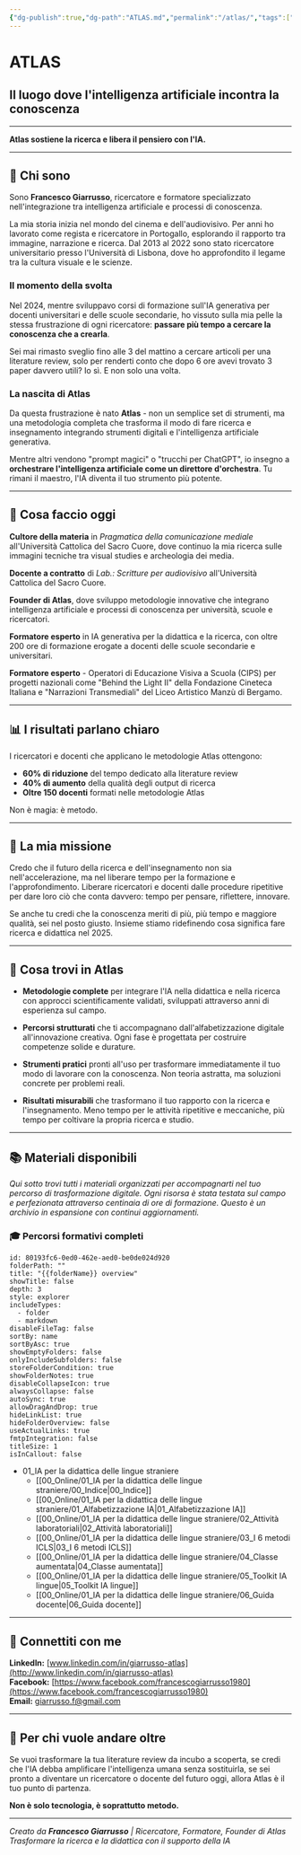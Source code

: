 ```yaml
---
{"dg-publish":true,"dg-path":"ATLAS.md","permalink":"/atlas/","tags":["gardenEntry"]}
---
```


# ATLAS

## Il luogo dove l'intelligenza artificiale incontra la conoscenza

---

**Atlas sostiene la ricerca e libera il pensiero con l'IA.**

---

## 👋 **Chi sono**

Sono **Francesco Giarrusso**, ricercatore e formatore specializzato nell'integrazione tra intelligenza artificiale e processi di conoscenza.

La mia storia inizia nel mondo del cinema e dell'audiovisivo. Per anni ho lavorato come regista e ricercatore in Portogallo, esplorando il rapporto tra immagine, narrazione e ricerca. Dal 2013 al 2022 sono stato ricercatore universitario presso l'Università di Lisbona, dove ho approfondito il legame tra la cultura visuale e le scienze.

### **Il momento della svolta**

Nel 2024, mentre sviluppavo corsi di formazione sull'IA generativa per docenti universitari e delle scuole secondarie, ho vissuto sulla mia pelle la stessa frustrazione di ogni ricercatore: **passare più tempo a cercare la conoscenza che a crearla**.

Sei mai rimasto sveglio fino alle 3 del mattino a cercare articoli per una literature review, solo per renderti conto che dopo 6 ore avevi trovato 3 paper davvero utili? Io sì. E non solo una volta.

### **La nascita di Atlas**

Da questa frustrazione è nato **Atlas** - non un semplice set di strumenti, ma una metodologia completa che trasforma il modo di fare ricerca e insegnamento integrando strumenti digitali e l'intelligenza artificiale generativa.

Mentre altri vendono "prompt magici" o "trucchi per ChatGPT", io insegno a **orchestrare l'intelligenza artificiale come un direttore d'orchestra**. Tu rimani il maestro, l'IA diventa il tuo strumento più potente.

---

## 🎯 **Cosa faccio oggi**

**Cultore della materia** in *Pragmatica della comunicazione mediale* all'Università Cattolica del Sacro Cuore, dove continuo la mia ricerca sulle immagini tecniche tra visual studies e archeologia dei media.

**Docente a contratto** di *Lab.: Scritture per audiovisivo* all'Università Cattolica del Sacro Cuore.

**Founder di Atlas**, dove sviluppo metodologie innovative che integrano intelligenza artificiale e processi di conoscenza per università, scuole e ricercatori.

**Formatore esperto** in IA generativa per la didattica e la ricerca, con oltre 200 ore di formazione erogate a docenti delle scuole secondarie e universitari.

**Formatore esperto** - Operatori di Educazione Visiva a Scuola (CIPS) per progetti nazionali come "Behind the Light II" della Fondazione Cineteca Italiana e "Narrazioni Transmediali" del Liceo Artistico Manzù di Bergamo.

---

## 📊 **I risultati parlano chiaro**

I ricercatori e docenti che applicano le metodologie Atlas ottengono:

- **60% di riduzione** del tempo dedicato alla literature review
- **40% di aumento** della qualità degli output di ricerca
- **Oltre 150 docenti** formati nelle metodologie Atlas

Non è magia: è metodo.

---

## 🚀 **La mia missione**

Credo che il futuro della ricerca e dell'insegnamento non sia nell'accelerazione, ma nel liberare tempo per la formazione e l'approfondimento. Liberare ricercatori e docenti dalle procedure ripetitive per dare loro ciò che conta davvero: tempo per pensare, riflettere, innovare.

Se anche tu credi che la conoscenza meriti di più, più tempo e maggiore qualità, sei nel posto giusto. Insieme stiamo ridefinendo cosa significa fare ricerca e didattica nel 2025.

---

## 🎯 **Cosa trovi in Atlas**

- **Metodologie complete** per integrare l'IA nella didattica e nella ricerca con approcci scientificamente validati, sviluppati attraverso anni di esperienza sul campo.

- **Percorsi strutturati** che ti accompagnano dall'alfabetizzazione digitale all'innovazione creativa. Ogni fase è progettata per costruire competenze solide e durature.

- **Strumenti pratici** pronti all'uso per trasformare immediatamente il tuo modo di lavorare con la conoscenza. Non teoria astratta, ma soluzioni concrete per problemi reali.

- **Risultati misurabili** che trasformano il tuo rapporto con la ricerca e l'insegnamento. Meno tempo per le attività ripetitive e meccaniche, più tempo per coltivare la propria ricerca e studio.

---

## 📚 **Materiali disponibili**

*Qui sotto trovi tutti i materiali organizzati per accompagnarti nel tuo percorso di trasformazione digitale. Ogni risorsa è stata testata sul campo e perfezionata attraverso centinaia di ore di formazione. Questo è un archivio in espansione con continui aggiornamenti.*

### 🎓 Percorsi formativi completi
```folder-overview
id: 80193fc6-0ed0-462e-aed0-be0de024d920
folderPath: ""
title: "{{folderName}} overview"
showTitle: false
depth: 3
style: explorer
includeTypes:
  - folder
  - markdown
disableFileTag: false
sortBy: name
sortByAsc: true
showEmptyFolders: false
onlyIncludeSubfolders: false
storeFolderCondition: true
showFolderNotes: true
disableCollapseIcon: true
alwaysCollapse: false
autoSync: true
allowDragAndDrop: true
hideLinkList: true
hideFolderOverview: false
useActualLinks: true
fmtpIntegration: false
titleSize: 1
isInCallout: false
```
<span class="fv-link-list-start" id="80193fc6-0ed0-462e-aed0-be0de024d920"></span>
- 01_IA per la didattica delle lingue straniere <span class="fv-link-list-item"></span>
	- [[00_Online/01_IA per la didattica delle lingue straniere/00_Indice\|00_Indice]] <span class="fv-link-list-item"></span>
	- [[00_Online/01_IA per la didattica delle lingue straniere/01_Alfabetizzazione IA\|01_Alfabetizzazione IA]] <span class="fv-link-list-item"></span>
	- [[00_Online/01_IA per la didattica delle lingue straniere/02_Attività laboratoriali\|02_Attività laboratoriali]] <span class="fv-link-list-item"></span>
	- [[00_Online/01_IA per la didattica delle lingue straniere/03_I 6 metodi ICLS\|03_I 6 metodi ICLS]] <span class="fv-link-list-item"></span>
	- [[00_Online/01_IA per la didattica delle lingue straniere/04_Classe aumentata\|04_Classe aumentata]] <span class="fv-link-list-item"></span>
	- [[00_Online/01_IA per la didattica delle lingue straniere/05_Toolkit IA lingue\|05_Toolkit IA lingue]] <span class="fv-link-list-item"></span>
	- [[00_Online/01_IA per la didattica delle lingue straniere/06_Guida docente\|06_Guida docente]] <span class="fv-link-list-item"></span>
<span class="fv-link-list-end" id="80193fc6-0ed0-462e-aed0-be0de024d920"></span>


---

## 💬 **Connettiti con me**

**LinkedIn:** [www.linkedin.com/in/giarrusso-atlas](http://www.linkedin.com/in/giarrusso-atlas)  
**Facebook:** [https://www.facebook.com/francescogiarrusso1980](https://www.facebook.com/francescogiarrusso1980)  
**Email:** giarrusso.f@gmail.com 

---

## 🎯 **Per chi vuole andare oltre**

Se vuoi trasformare la tua literature review da incubo a scoperta, se credi che l'IA debba amplificare l'intelligenza umana senza sostituirla, se sei pronto a diventare un ricercatore o docente del futuro oggi, allora Atlas è il tuo punto di partenza.

**Non è solo tecnologia, è soprattutto metodo.**

---

*Creato da **Francesco Giarrusso** | Ricercatore, Formatore, Founder di Atlas*  
*Trasformare la ricerca e la didattica con il supporto della IA*
